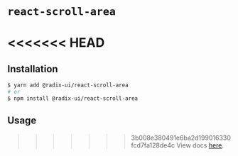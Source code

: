 # `react-scroll-area`

<<<<<<< HEAD
=======
## Installation

```sh
$ yarn add @radix-ui/react-scroll-area
# or
$ npm install @radix-ui/react-scroll-area
```

## Usage

>>>>>>> 3b008e380491e6ba2d199016330fcd7fa128de4c
View docs [here](https://radix-ui.com/primitives/docs/components/scroll-area).
